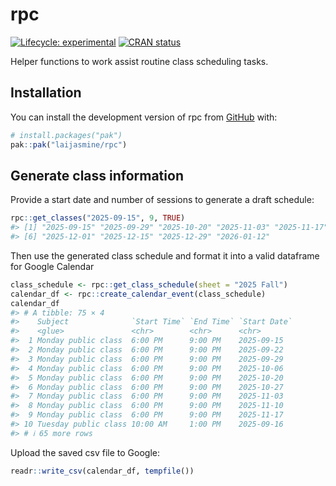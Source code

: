 
<!-- README.md is generated from README.Rmd. Please edit that file -->

# rpc

<!-- badges: start -->

[![Lifecycle:
experimental](https://img.shields.io/badge/lifecycle-experimental-orange.svg)](https://lifecycle.r-lib.org/articles/stages.html#experimental)
[![CRAN
status](https://www.r-pkg.org/badges/version/rpc)](https://CRAN.R-project.org/package=rpc)
<!-- badges: end -->

Helper functions to work assist routine class scheduling tasks.

## Installation

You can install the development version of rpc from
[GitHub](https://github.com/) with:

``` r
# install.packages("pak")
pak::pak("laijasmine/rpc")
```

## Generate class information

Provide a start date and number of sessions to generate a draft
schedule:

``` r
rpc::get_classes("2025-09-15", 9, TRUE)
#> [1] "2025-09-15" "2025-09-29" "2025-10-20" "2025-11-03" "2025-11-17"
#> [6] "2025-12-01" "2025-12-15" "2025-12-29" "2026-01-12"
```

Then use the generated class schedule and format it into a valid
dataframe for Google Calendar

``` r
class_schedule <- rpc::get_class_schedule(sheet = "2025 Fall")
calendar_df <- rpc::create_calendar_event(class_schedule)
calendar_df
#> # A tibble: 75 × 4
#>    Subject              `Start Time` `End Time` `Start Date`
#>    <glue>               <chr>        <chr>      <chr>       
#>  1 Monday public class  6:00 PM      9:00 PM    2025-09-15  
#>  2 Monday public class  6:00 PM      9:00 PM    2025-09-22  
#>  3 Monday public class  6:00 PM      9:00 PM    2025-09-29  
#>  4 Monday public class  6:00 PM      9:00 PM    2025-10-06  
#>  5 Monday public class  6:00 PM      9:00 PM    2025-10-20  
#>  6 Monday public class  6:00 PM      9:00 PM    2025-10-27  
#>  7 Monday public class  6:00 PM      9:00 PM    2025-11-03  
#>  8 Monday public class  6:00 PM      9:00 PM    2025-11-10  
#>  9 Monday public class  6:00 PM      9:00 PM    2025-11-17  
#> 10 Tuesday public class 10:00 AM     1:00 PM    2025-09-16  
#> # ℹ 65 more rows
```

Upload the saved csv file to Google:

``` r
readr::write_csv(calendar_df, tempfile())
```
